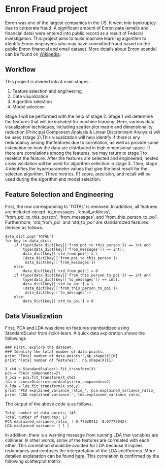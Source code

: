 # Enron Fraud project

Enron was one of the largest companies in the US. It went into bankruptcy due to corporate fraud. A significant amount of Enron data (emails
and financial data) were entered into public record as a result of Federal
investigation. This project aims to build machine learning algorithm to
identify Enron employees who may have committed fraud based on the public Enron
financial and email dataset. More details about Enron scandal can be found on
[Wikipedia](https://en.wikipedia.org/wiki/Enron_scandal).

## Workflow
This project is divided into 4 main stages:
1. Feature selection and engineering
2. Data visualization
3. Algorithm selection
4. Model selection

Stage 1 will be performed with the help of stage 2. Stage 1 will determine the
features that will be included for machine learning. Here, various data
visualization techniques, including scatter plot matrix and dimensionality
reduction (Principal Component Analysis & Linear Discriminant Analysis) will be
used (stage 2).This visualization will help identify if there is any redundancy
among the features due to correlation, as well as provide some estimation on how
the data are distributed in high dimensional space. If there are correlations
among the features, we may return to stage 1 to reselect the feature.
After the features are selected and engineered, nested cross validation will
be used for algorithm selection in stage 3. Then, stage 4 identifies the
hyperparameter values that give the best result for the selected algorithm.
Three metrics, F1 score, precision, and recall will be used during the algorithm
and model selection.

## Feature Selection and Engineering
First, the row corresponding to 'TOTAL' is removed. In addition, all features
are included except 'to_messages', 'email_address', 'from_poi_to_this_person', 'from_messages', and 'from_this_person_to_poi'.
Furthermore, 'std_from_poi' and 'std_to_poi' are standardized features derived
as follows.

```
data_dict.pop('TOTAL')
for key in data_dict:
    if (type(data_dict[key]['from_poi_to_this_person']) == int and
        type(data_dict[key]['from_messages']) == int):
        data_dict[key]['std_from_poi'] = \
        (data_dict[key]['from_poi_to_this_person']/
         data_dict[key]['from_messages'])
    else:
        data_dict[key]['std_from_poi'] = 0
    if (type(data_dict[key]['from_this_person_to_poi']) == int and
        type(data_dict[key]['to_messages']) == int):
        data_dict[key]['std_to_poi'] = \
        (data_dict[key]['from_this_person_to_poi']/
         data_dict[key]['to_messages'])
    else:
        data_dict[key]['std_to_poi'] = 0
```

## Data Visualization
First, PCA and LDA was done on features standardized using StandardScaler from
scikit-learn. A quick data exploration shows the followings
```
### First, explore the dataset.
### Identify the total number of data points.
print 'Total number of data points:',np.shape(X)[0]
print 'Total number of features:', np.shape(X)[1]

X_std = StandardScaler().fit_transform(X)
pca = PCA(n_components=2)
X_pca = pca.fit_transform(X_std)
lda = LinearDiscriminantAnalysis(n_components=2)
X_lda = lda.fit_transform(X_std,y)
print 'PCA explained_variance_ratio_', pca.explained_variance_ratio_
print 'LDA explained variance:', lda.explained_variance_ratio_
```

The output of the above code is as follows.
```
Total number of data points: 145
Total number of features: 17
PCA explained_variance_ratio_ [ 0.77628412  0.07772042]
LDA explained variance: [ 1.]
```
In addition, there is a warning message from running LDA that variables are
collinear. In other words, some of the features are correlated with each other.
This correlation should be avoided for LDA because it implies redundancy and
confuses the interpretation of the  LDA coefficients. More detailed explanation
can be found [here](https://stats.stackexchange.com/questions/29385/collinear-variables-in-multiclass-lda-training). This correlation is confirmed by the following scatterplot
matrix.

